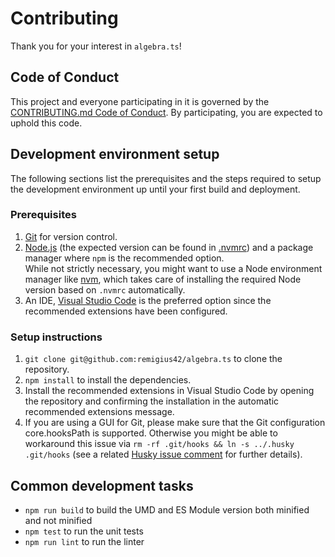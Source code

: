 # Contributing

Thank you for your interest in `algebra.ts`!

## Code of Conduct

This project and everyone participating in it is governed by the
[CONTRIBUTING.md Code of Conduct](CODE_OF_CONDUCT.md).
By participating, you are expected to uphold this code.

## Development environment setup

The following sections list the prerequisites and the steps required to
setup the development environment up until your first build and
deployment.

### Prerequisites

1. [Git](https://git-scm.com/downloads) for version control.
2. [Node.js](https://nodejs.org/en/) (the expected version can be found
   in [.nvmrc](.nvmrc)) and a package manager where `npm` is the
   recommended option.  
   While not strictly necessary, you might want to use a Node
   environment manager like [nvm](https://github.com/nvm-sh/nvm), which
   takes care of installing the required Node version based on `.nvmrc`
   automatically.
3. An IDE, [Visual Studio Code](https://code.visualstudio.com/) is the
   preferred option since the recommended extensions have been
   configured.

### Setup instructions

1. `git clone git@github.com:remigius42/algebra.ts` to clone the repository.
2. `npm install` to install the dependencies.
3. Install the recommended extensions in Visual Studio Code by opening
   the repository and confirming the installation in the automatic
   recommended extensions message.
4. If you are using a GUI for Git, please make sure that the Git
   configuration core.hooksPath is supported. Otherwise you might be
   able to workaround this issue via
   `rm -rf .git/hooks && ln -s ../.husky .git/hooks`
   (see a related [Husky issue comment](https://github.com/typicode/husky/issues/875#issue-809587895)
   for further details).

## Common development tasks

- `npm run build` to build the UMD and ES Module version both minified and not
  minified
- `npm test` to run the unit tests
- `npm run lint` to run the linter
